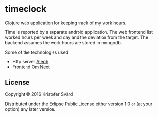 # timeclock

Clojure web application for keeping track of my work hours.

Time is reported by a separate android application. The web frontend list worked hours per week and day and the deviation from the target. The backend assumes the work hours are stored in mongodb.

Some of the technologies used
* Http server [Aleph](http://aleph.io)
* Frontend [Om Next](https://github.com/omcljs/om)

## License

Copyright © 2016 Kristofer Svärd

Distributed under the Eclipse Public License either version 1.0 or (at
your option) any later version.
